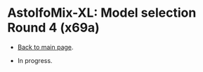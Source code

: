 # AstolfoMix-XL: Model selection Round 4 (x69a) #

- [Back to main page](../README_XL.MD#model-selection-round-5-x72a).

- In progress.